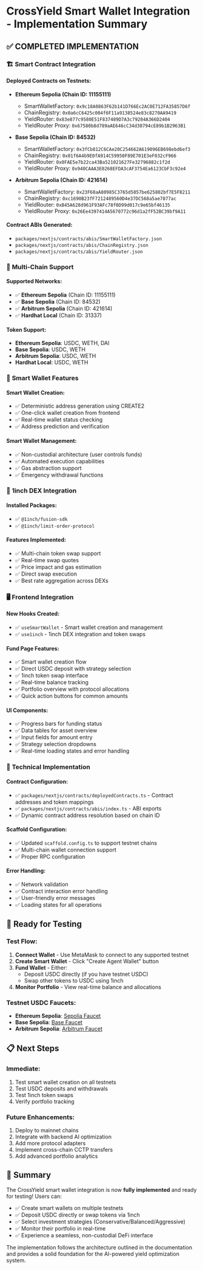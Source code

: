 # CrossYield Smart Wallet Integration - Implementation Summary

## ✅ **COMPLETED IMPLEMENTATION**

### 🏗️ **Smart Contract Integration**

#### **Deployed Contracts on Testnets:**
- **Ethereum Sepolia (Chain ID: 11155111)**
  - SmartWalletFactory: `0x9c18A0863F62b141D766Ec2AC0E712FA35857D6f`
  - ChainRegistry: `0x0a6cC6425c004f6F11a9138524e83c8270AA9419`
  - YieldRouter: `0x83e877c9580E51F837489D7A3c79284A366D2404`
  - YieldRouter Proxy: `0x67580b8d789aAE646cC34d30794cE89b1B2963B1`

- **Base Sepolia (Chain ID: 84532)**
  - SmartWalletFactory: `0x3fCb812C6CAe20C254662A619096EB698ebd6ef3`
  - ChainRegistry: `0x01f6A4b9E0fA914C59950F89E701E3eF032cF966`
  - YieldRouter: `0x0FAE5e7b22ca43Ba521021627Fe32796882c1f2d`
  - YieldRouter Proxy: `0x940CAAA3E0268EFDA3cAF3754Ea6123CbF3c92e4`

- **Arbitrum Sepolia (Chain ID: 421614)**
  - SmartWalletFactory: `0x23F68aA80985C3765d5857be625802bf7E5F8211`
  - ChainRegistry: `0xc1690B23fF7212489560D4e37DC568a5ae7877ac`
  - YieldRouter: `0xB45A628d961F93AFc78f0D99d017c9e65bf46135`
  - YieldRouter Proxy: `0x26Ee4397414A5670772c96d1a2fF52BC39bf9A11`

#### **Contract ABIs Generated:**
- `packages/nextjs/contracts/abis/SmartWalletFactory.json`
- `packages/nextjs/contracts/abis/ChainRegistry.json`
- `packages/nextjs/contracts/abis/YieldRouter.json`

### 🔗 **Multi-Chain Support**

#### **Supported Networks:**
- ✅ **Ethereum Sepolia** (Chain ID: 11155111)
- ✅ **Base Sepolia** (Chain ID: 84532)
- ✅ **Arbitrum Sepolia** (Chain ID: 421614)
- ✅ **Hardhat Local** (Chain ID: 31337)

#### **Token Support:**
- **Ethereum Sepolia**: USDC, WETH, DAI
- **Base Sepolia**: USDC, WETH
- **Arbitrum Sepolia**: USDC, WETH
- **Hardhat Local**: USDC, WETH

### 🎯 **Smart Wallet Features**

#### **Smart Wallet Creation:**
- ✅ Deterministic address generation using CREATE2
- ✅ One-click wallet creation from frontend
- ✅ Real-time wallet status checking
- ✅ Address prediction and verification

#### **Smart Wallet Management:**
- ✅ Non-custodial architecture (user controls funds)
- ✅ Automated execution capabilities
- ✅ Gas abstraction support
- ✅ Emergency withdrawal functions

### 💱 **1inch DEX Integration**

#### **Installed Packages:**
- ✅ `@1inch/fusion-sdk`
- ✅ `@1inch/limit-order-protocol`

#### **Features Implemented:**
- ✅ Multi-chain token swap support
- ✅ Real-time swap quotes
- ✅ Price impact and gas estimation
- ✅ Direct swap execution
- ✅ Best rate aggregation across DEXs

### 🖥️ **Frontend Integration**

#### **New Hooks Created:**
- ✅ `useSmartWallet` - Smart wallet creation and management
- ✅ `use1inch` - 1inch DEX integration and token swaps

#### **Fund Page Features:**
- ✅ Smart wallet creation flow
- ✅ Direct USDC deposit with strategy selection
- ✅ 1inch token swap interface
- ✅ Real-time balance tracking
- ✅ Portfolio overview with protocol allocations
- ✅ Quick action buttons for common amounts

#### **UI Components:**
- ✅ Progress bars for funding status
- ✅ Data tables for asset overview
- ✅ Input fields for amount entry
- ✅ Strategy selection dropdowns
- ✅ Real-time loading states and error handling

### 🔧 **Technical Implementation**

#### **Contract Configuration:**
- ✅ `packages/nextjs/contracts/deployedContracts.ts` - Contract addresses and token mappings
- ✅ `packages/nextjs/contracts/abis/index.ts` - ABI exports
- ✅ Dynamic contract address resolution based on chain ID

#### **Scaffold Configuration:**
- ✅ Updated `scaffold.config.ts` to support testnet chains
- ✅ Multi-chain wallet connection support
- ✅ Proper RPC configuration

#### **Error Handling:**
- ✅ Network validation
- ✅ Contract interaction error handling
- ✅ User-friendly error messages
- ✅ Loading states for all operations

## 🚀 **Ready for Testing**

### **Test Flow:**
1. **Connect Wallet** - Use MetaMask to connect to any supported testnet
2. **Create Smart Wallet** - Click "Create Agent Wallet" button
3. **Fund Wallet** - Either:
   - Deposit USDC directly (if you have testnet USDC)
   - Swap other tokens to USDC using 1inch
4. **Monitor Portfolio** - View real-time balance and allocations

### **Testnet USDC Faucets:**
- **Ethereum Sepolia**: [Sepolia Faucet](https://sepoliafaucet.com/)
- **Base Sepolia**: [Base Faucet](https://www.coinbase.com/faucets/base-ethereum-sepolia-faucet)
- **Arbitrum Sepolia**: [Arbitrum Faucet](https://faucet.quicknode.com/arbitrum/sepolia)

## 📋 **Next Steps**

### **Immediate:**
1. Test smart wallet creation on all testnets
2. Test USDC deposits and withdrawals
3. Test 1inch token swaps
4. Verify portfolio tracking

### **Future Enhancements:**
1. Deploy to mainnet chains
2. Integrate with backend AI optimization
3. Add more protocol adapters
4. Implement cross-chain CCTP transfers
5. Add advanced portfolio analytics

## 🎉 **Summary**

The CrossYield smart wallet integration is now **fully implemented** and ready for testing! Users can:

- ✅ Create smart wallets on multiple testnets
- ✅ Deposit USDC directly or swap tokens via 1inch
- ✅ Select investment strategies (Conservative/Balanced/Aggressive)
- ✅ Monitor their portfolio in real-time
- ✅ Experience a seamless, non-custodial DeFi interface

The implementation follows the architecture outlined in the documentation and provides a solid foundation for the AI-powered yield optimization system.